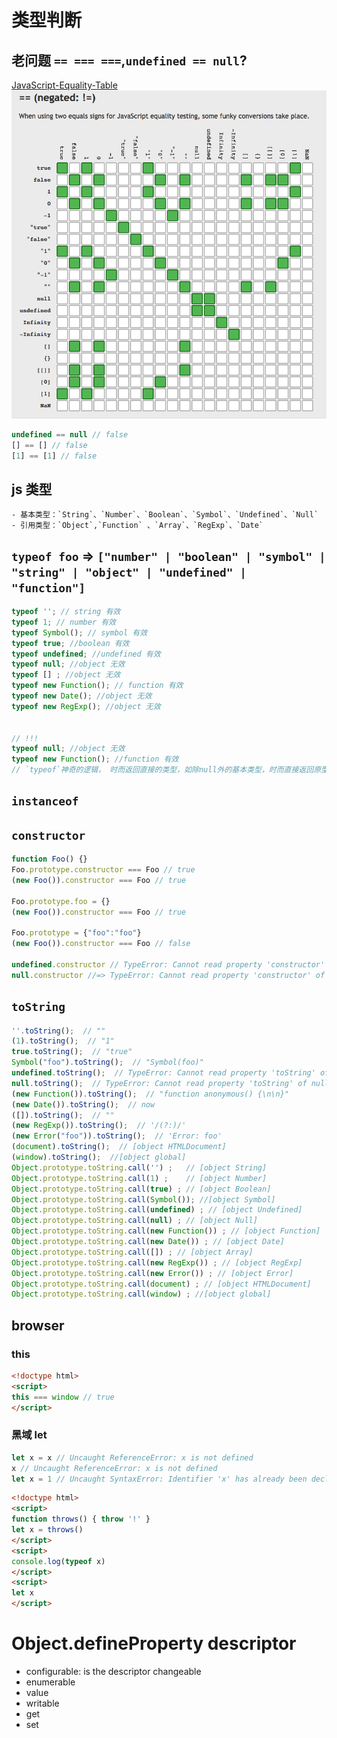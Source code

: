 # 类型判断 
## 老问题 `== === ===`,`undefined == null`?
[JavaScript-Equality-Table](http://dorey.github.io/JavaScript-Equality-Table/)
![](../../asset/screenshot.png)
```js
undefined == null // false
[] == [] // false
[1] == [1] // false
```


## js 类型
	- 基本类型：`String`、`Number`、`Boolean`、`Symbol`、`Undefined`、`Null` 
	- 引用类型：`Object`,`Function` 、`Array`、`RegExp`、`Date`
## `typeof foo` => `["number" | "boolean" | "symbol" | "string" | "object" | "undefined" | "function"]`
```js
typeof ''; // string 有效
typeof 1; // number 有效
typeof Symbol(); // symbol 有效
typeof true; //boolean 有效
typeof undefined; //undefined 有效
typeof null; //object 无效
typeof [] ; //object 无效
typeof new Function(); // function 有效
typeof new Date(); //object 无效
typeof new RegExp(); //object 无效


// !!!
typeof null; //object 无效
typeof new Function(); //function 有效
// `typeof`神奇的逻辑， 时而返回直接的类型，如除null外的基本类型，时而直接返回原型链的顶端`object`
```
## `instanceof`
## `constructor`
```js
function Foo() {}
Foo.prototype.constructor === Foo // true
(new Foo()).constructor === Foo // true

Foo.prototype.foo = {}
(new Foo()).constructor === Foo // true

Foo.prototype = {"foo":"foo"}
(new Foo()).constructor === Foo // false

undefined.constructor // TypeError: Cannot read property 'constructor' of undefined
null.constructor //=> TypeError: Cannot read property 'constructor' of null
```
## `toString`
```js
''.toString();  // ""
(1).toString();  // "1"
true.toString();  // "true"
Symbol("foo").toString();  // "Symbol(foo)"
undefined.toString();  // TypeError: Cannot read property 'toString' of undefined
null.toString();  // TypeError: Cannot read property 'toString' of null
(new Function()).toString();  // "function anonymous() {\n\n}"
(new Date()).toString();  // now
([]).toString();  // ""
(new RegExp()).toString();  // '/(?:)/'
(new Error("foo")).toString();  // 'Error: foo'
(document).toString();  // [object HTMLDocument]
(window).toString();  //[object global]
Object.prototype.toString.call('') ;   // [object String]
Object.prototype.toString.call(1) ;    // [object Number]
Object.prototype.toString.call(true) ; // [object Boolean]
Object.prototype.toString.call(Symbol()); //[object Symbol]
Object.prototype.toString.call(undefined) ; // [object Undefined]
Object.prototype.toString.call(null) ; // [object Null]
Object.prototype.toString.call(new Function()) ; // [object Function]
Object.prototype.toString.call(new Date()) ; // [object Date]
Object.prototype.toString.call([]) ; // [object Array]
Object.prototype.toString.call(new RegExp()) ; // [object RegExp]
Object.prototype.toString.call(new Error()) ; // [object Error]
Object.prototype.toString.call(document) ; // [object HTMLDocument]
Object.prototype.toString.call(window) ; //[object global]
```
## browser
### this
```html
<!doctype html>
<script>
this === window // true
</script>
```
### 黑域 let
```js
let x = x // Uncaught ReferenceError: x is not defined
x // Uncaught ReferenceError: x is not defined
let x = 1 // Uncaught SyntaxError: Identifier 'x' has already been declared
```
```html
<!doctype html>
<script>
function throws() { throw '!' }
let x = throws()
</script>
<script>
console.log(typeof x)
</script>
<script>
let x
</script>
```

# Object.defineProperty descriptor
- configurable: is the descriptor changeable
- enumerable
- value
- writable
- get
- set